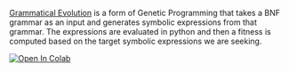 [Grammatical Evolution](https://link.springer.com/chapter/10.1007/978-1-4615-0447-4_4) is a form of Genetic Programming that takes a BNF grammar as an input
and generates symbolic expressions from that grammar. The expressions are evaluated in python and then a fitness is computed based on the target symbolic expressions we are seeking.

[![Open In Colab](https://colab.research.google.com/assets/colab-badge.svg)](https://colab.research.google.com/drive/15gbcwVol682QnNL3mPQYeUH2NFd5iZrt?usp=sharing)


